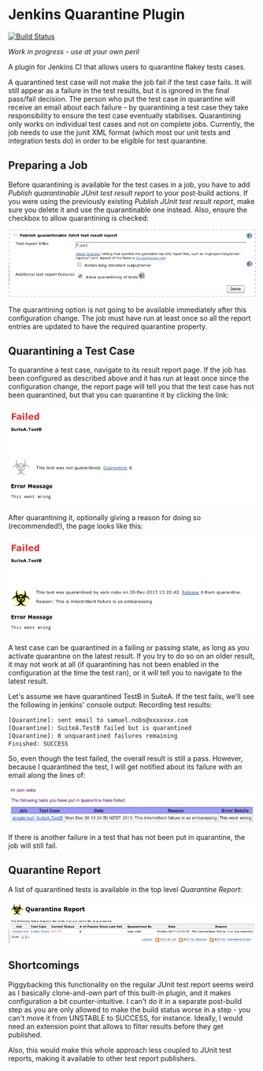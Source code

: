 Jenkins Quarantine Plugin
=========================

[![Build Status](http://buildhive.cloudbees.com/job/samsta/job/quarantine/badge/icon)](https://buildhive.cloudbees.com/job/samsta/job/quarantine/)

*Work in progress - use at your own peril*

A plugin for Jenkins CI that allows users to quarantine flakey tests cases.

A quarantined test case will not make the job fail if the test case fails. It will still appear as a failure in the test results, but it is ignored in the final pass/fail decision. The person who put the test case in quarantine will receive an email about each failure - by quarantining a test case they take responsibility to ensure the test case eventually stabilises. Quarantining only works on individual test cases and not on complete jobs. Currently, the job needs to use the junit XML format (which most our unit tests and integration tests do) in order to be eligible for test quarantine.

Preparing a Job
---------------

Before quarantining is available for the test cases in a job, you have to add *Publish quarantinable JUnit test result report* to your post-build actions. If you were using the previously existing *Publish JUnit test result report*, make sure you delete it and use the quarantinable one instead. Also, ensure the checkbox to allow quarantining is checked:

![Quarantine Configuration](doc/images/config1.png)

The quarantining option is not going to be available immediately after this configuration change. The job must have run at least once so all the report entries are updated to have the required quarantine property.

Quarantining a Test Case
------------------------

To quarantine a test case, navigate to its result report page. If the job has been configured as described above and it has run at least once since the configuration change, the report page will tell you that the test case has not been quarantined, but that you can quarantine it by clicking the link:

![Unquarantined Failure](doc/images/failure1.png)

After quarantining it, optionally giving a reason for doing so (recommended!), the page looks like this:

![Quarantined Failure](doc/images/quarantined1.png)

A test case can be quarantined in a failing or passing state, as long as you activate quarantine on the latest result. If you try to do so on an older result, it may not work at all (if quarantining has not been enabled in the configuration at the time the test ran), or it will tell you to navigate to the latest result.

Let's assume we have quarantined TestB in SuiteA. If the test fails, we'll see the following in jenkins' console output:
Recording test results:
 
    [Quarantine]: sent email to samuel.nobs@xxxxxxx.com
    [Quarantine]: SuiteA.TestB failed but is quarantined
    [Quarantine]: 0 unquarantined failures remaining
    Finished: SUCCESS
 
So, even though the test failed, the overall result is still a pass. However, because I quarantined the test, I will get notified about its failure with an email along the lines of:

![Failure Email](doc/images/mail1.png)

If there is another failure in a test that has not been put in quarantine, the job will still fail.

Quarantine Report
-----------------

A list of quarantined tests is available in the top level *Quarantine Report*:

![Quarantine Report](doc/images/report1.png)

Shortcomings
------------

Piggybacking this functionality on the regular JUnit test report seems weird as I basically clone-and-own part of this built-in plugin, and it makes configuration a bit counter-intuitive. I can't do it in a separate post-build step as you are only allowed to make the build status worse in a step - you can't move it from UNSTABLE to SUCCESS, for instance. Ideally, I would need an extension point that allows to filter results before they get published.

Also, this would make this whole approach less coupled to JUnit test reports, making it available to other test report publishers.

